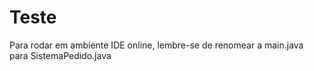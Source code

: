 # Teste
Para rodar em ambiente IDE online, lembre-se de renomear a main.java para SistemaPedido.java

